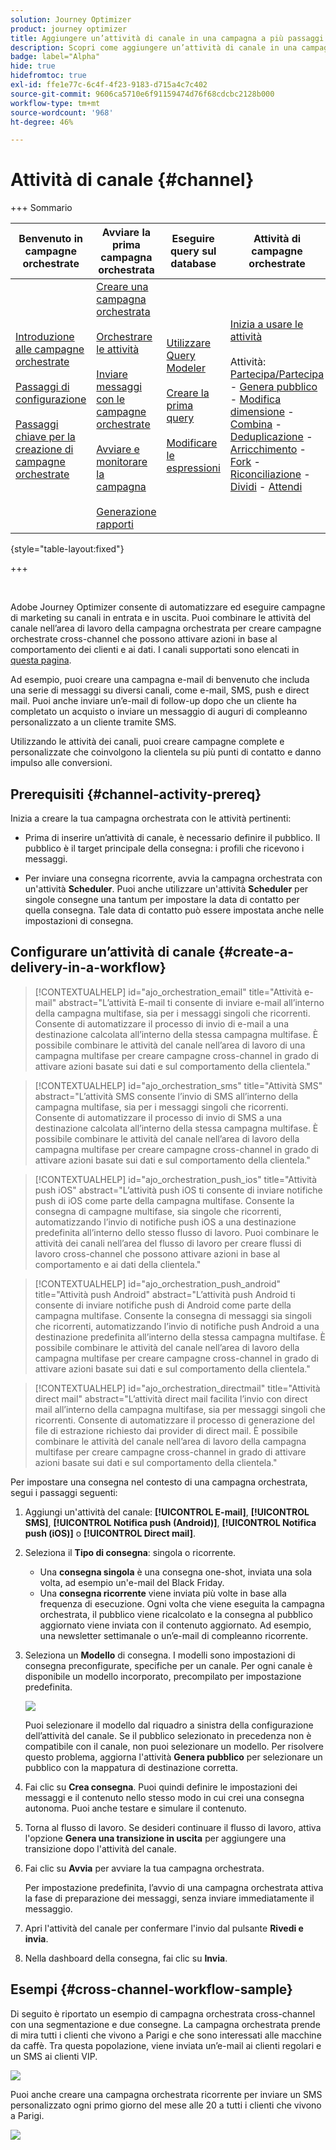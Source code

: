 ```yaml
---
solution: Journey Optimizer
product: journey optimizer
title: Aggiungere un’attività di canale in una campagna a più passaggi
description: Scopri come aggiungere un’attività di canale in una campagna a più passaggi
badge: label="Alpha"
hide: true
hidefromtoc: true
exl-id: ffe1e77c-6c4f-4f23-9183-d715a4c7c402
source-git-commit: 9606ca5710e6f91159474d76f68cdcbc2128b000
workflow-type: tm+mt
source-wordcount: '968'
ht-degree: 46%

---
```


# Attività di canale {#channel}

+++ Sommario

| Benvenuto in campagne orchestrate | Avviare la prima campagna orchestrata | Eseguire query sul database | Attività di campagne orchestrate |
|---|---|---|---|
| [Introduzione alle campagne orchestrate](../gs-orchestrated-campaigns.md)<br/><br/>[Passaggi di configurazione](../configuration-steps.md)<br/><br/>[Passaggi chiave per la creazione di campagne orchestrate](../gs-campaign-creation.md) | [Creare una campagna orchestrata](../create-orchestrated-campaign.md)<br/><br/>[Orchestrare le attività](../orchestrate-activities.md)<br/><br/>[Inviare messaggi con le campagne orchestrate](../send-messages.md)<br/><br/>[Avviare e monitorare la campagna](../start-monitor-campaigns.md)<br/><br/>[Generazione rapporti](../reporting-campaigns.md) | [Utilizzare Query Modeler](../orchestrated-query-modeler.md)<br/><br/>[Creare la prima query](../build-query.md)<br/><br/>[Modificare le espressioni](../edit-expressions.md) | [Inizia a usare le attività](about-activities.md)<br/><br/>Attività:<br/>[Partecipa/Partecipa](and-join.md) - [Genera pubblico](build-audience.md) - [Modifica dimensione](change-dimension.md) - [Combina](combine.md) - [Deduplicazione](deduplication.md) - [Arricchimento](enrichment.md) - [Fork](fork.md) - [Riconciliazione](reconciliation.md) - [Dividi](split.md) - [Attendi](wait.md) |

{style="table-layout:fixed"}

+++

<br/>

Adobe Journey Optimizer consente di automatizzare ed eseguire campagne di marketing su canali in entrata e in uscita. Puoi combinare le attività del canale nell’area di lavoro della campagna orchestrata per creare campagne orchestrate cross-channel che possono attivare azioni in base al comportamento dei clienti e ai dati. I canali supportati sono elencati in [questa pagina](../../channels/gs-channels.md).

Ad esempio, puoi creare una campagna e-mail di benvenuto che includa una serie di messaggi su diversi canali, come e-mail, SMS, push e direct mail. Puoi anche inviare un’e-mail di follow-up dopo che un cliente ha completato un acquisto o inviare un messaggio di auguri di compleanno personalizzato a un cliente tramite SMS.

Utilizzando le attività dei canali, puoi creare campagne complete e personalizzate che coinvolgono la clientela su più punti di contatto e danno impulso alle conversioni.

## Prerequisiti {#channel-activity-prereq}

Inizia a creare la tua campagna orchestrata con le attività pertinenti:

* Prima di inserire un’attività di canale, è necessario definire il pubblico. Il pubblico è il target principale della consegna: i profili che ricevono i messaggi.

* Per inviare una consegna ricorrente, avvia la campagna orchestrata con un&#39;attività **Scheduler**. Puoi anche utilizzare un&#39;attività **Scheduler** per singole consegne una tantum per impostare la data di contatto per quella consegna. Tale data di contatto può essere impostata anche nelle impostazioni di consegna.

## Configurare un’attività di canale {#create-a-delivery-in-a-workflow}

>[!CONTEXTUALHELP]
>id="ajo_orchestration_email"
>title="Attività e-mail"
>abstract="L’attività E-mail ti consente di inviare e-mail all’interno della campagna multifase, sia per i messaggi singoli che ricorrenti. Consente di automatizzare il processo di invio di e-mail a una destinazione calcolata all’interno della stessa campagna multifase. È possibile combinare le attività del canale nell’area di lavoro di una campagna multifase per creare campagne cross-channel in grado di attivare azioni basate sui dati e sul comportamento della clientela."

>[!CONTEXTUALHELP]
>id="ajo_orchestration_sms"
>title="Attività SMS"
>abstract="L’attività SMS consente l’invio di SMS all’interno della campagna multifase, sia per i messaggi singoli che ricorrenti. Consente di automatizzare il processo di invio di SMS a una destinazione calcolata all’interno della stessa campagna multifase. È possibile combinare le attività del canale nell’area di lavoro della campagna multifase per creare campagne cross-channel in grado di attivare azioni basate sui dati e sul comportamento della clientela."

>[!CONTEXTUALHELP]
>id="ajo_orchestration_push_ios"
>title="Attività push iOS"
>abstract="L’attività push iOS ti consente di inviare notifiche push di iOS come parte della campagna multifase. Consente la consegna di campagne multifase, sia singole che ricorrenti, automatizzando l’invio di notifiche push iOS a una destinazione predefinita all’interno dello stesso flusso di lavoro. Puoi combinare le attività dei canali nell’area del flusso di lavoro per creare flussi di lavoro cross-channel che possono attivare azioni in base al comportamento e ai dati della clientela."

>[!CONTEXTUALHELP]
>id="ajo_orchestration_push_android"
>title="Attività push Android"
>abstract="L’attività push Android ti consente di inviare notifiche push di Android come parte della campagna multifase. Consente la consegna di messaggi sia singoli che ricorrenti, automatizzando l’invio di notifiche push Android a una destinazione predefinita all’interno della stessa campagna multifase. È possibile combinare le attività del canale nell’area di lavoro della campagna multifase per creare campagne cross-channel in grado di attivare azioni basate sui dati e sul comportamento della clientela."

>[!CONTEXTUALHELP]
>id="ajo_orchestration_directmail"
>title="Attività direct mail"
>abstract="L’attività direct mail facilita l’invio con direct mail all’interno della campagna multifase, sia per messaggi singoli che ricorrenti. Consente di automatizzare il processo di generazione del file di estrazione richiesto dai provider di direct mail. È possibile combinare le attività del canale nell’area di lavoro della campagna multifase per creare campagne cross-channel in grado di attivare azioni basate sui dati e sul comportamento della clientela."

Per impostare una consegna nel contesto di una campagna orchestrata, segui i passaggi seguenti:

1. Aggiungi un&#39;attività del canale: **[!UICONTROL E-mail]**, **[!UICONTROL SMS]**, **[!UICONTROL Notifica push (Android)]**, **[!UICONTROL Notifica push (iOS)]** o **[!UICONTROL Direct mail]**.

1. Seleziona il **Tipo di consegna**: singola o ricorrente.

   * Una **consegna singola** è una consegna one-shot, inviata una sola volta, ad esempio un&#39;e-mail del Black Friday.
   * Una **consegna ricorrente** viene inviata più volte in base alla frequenza di esecuzione. Ogni volta che viene eseguita la campagna orchestrata, il pubblico viene ricalcolato e la consegna al pubblico aggiornato viene inviata con il contenuto aggiornato. Ad esempio, una newsletter settimanale o un’e-mail di compleanno ricorrente.

1. Seleziona un **Modello** di consegna. I modelli sono impostazioni di consegna preconfigurate, specifiche per un canale. Per ogni canale è disponibile un modello incorporato, precompilato per impostazione predefinita.

   ![](../assets/delivery-activity-in-wf.png)

   Puoi selezionare il modello dal riquadro a sinistra della configurazione dell’attività del canale. Se il pubblico selezionato in precedenza non è compatibile con il canale, non puoi selezionare un modello. Per risolvere questo problema, aggiorna l&#39;attività **Genera pubblico** per selezionare un pubblico con la mappatura di destinazione corretta.

1. Fai clic su **Crea consegna**. Puoi quindi definire le impostazioni dei messaggi e il contenuto nello stesso modo in cui crei una consegna autonoma. Puoi anche testare e simulare il contenuto.

1. Torna al flusso di lavoro. Se desideri continuare il flusso di lavoro, attiva l&#39;opzione **Genera una transizione in uscita** per aggiungere una transizione dopo l&#39;attività del canale.

1. Fai clic su **Avvia** per avviare la tua campagna orchestrata.

   Per impostazione predefinita, l’avvio di una campagna orchestrata attiva la fase di preparazione dei messaggi, senza inviare immediatamente il messaggio.

1. Apri l&#39;attività del canale per confermare l&#39;invio dal pulsante **Rivedi e invia**.

1. Nella dashboard della consegna, fai clic su **Invia**.

## Esempi {#cross-channel-workflow-sample}

Di seguito è riportato un esempio di campagna orchestrata cross-channel con una segmentazione e due consegne. La campagna orchestrata prende di mira tutti i clienti che vivono a Parigi e che sono interessati alle macchine da caffè. Tra questa popolazione, viene inviata un’e-mail ai clienti regolari e un SMS ai clienti VIP.

![](../assets/workflow-channel-example.png)

<!--
description, which use case you can perform (common other activities that you can link before of after the activity)

how to add and configure the activity

example of a configured activity within a workflow
The Email delivery activity allows you to configure the sending an email in a workflow. 

-->

Puoi anche creare una campagna orchestrata ricorrente per inviare un SMS personalizzato ogni primo giorno del mese alle 20 a tutti i clienti che vivono a Parigi.

![](../assets/workflow-channel-example2.png)

<!-- Scheduled emails available?

This can be a single send email and sent just once, or it can be a recurring email.
* Single send emails are standard emails, sent once.
* Recurring emails allow you to send the same email multiple times to different targets over a defined period. You can aggregate the deliveries per period in order to get reports that correspond to your needs.

When linked to a scheduler, you can define recurring emails.
Email recipients are defined upstream of the activity in the same workflow, via an Audience targeting activity.

-->


<!--The message preparation is triggered according to the workflow execution parameters. From the message dashboard, you can select whether to request or not a manual confirmation to send the message (required by default). You can start the workflow manually or place a scheduler activity in the workflow to automate execution.-->
